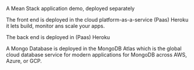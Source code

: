A Mean Stack application demo, deployed separately

The front end is deployed in the cloud platform-as-a-service (Paas) Heroku it lets build, monitor ans scale your apps.

The back end is deployed in (Paas) Heroku

A Mongo Database is deployed in the MongoDB Atlas which is the global cloud database service for modern applications for MongoDB across AWS, Azure, or GCP.

